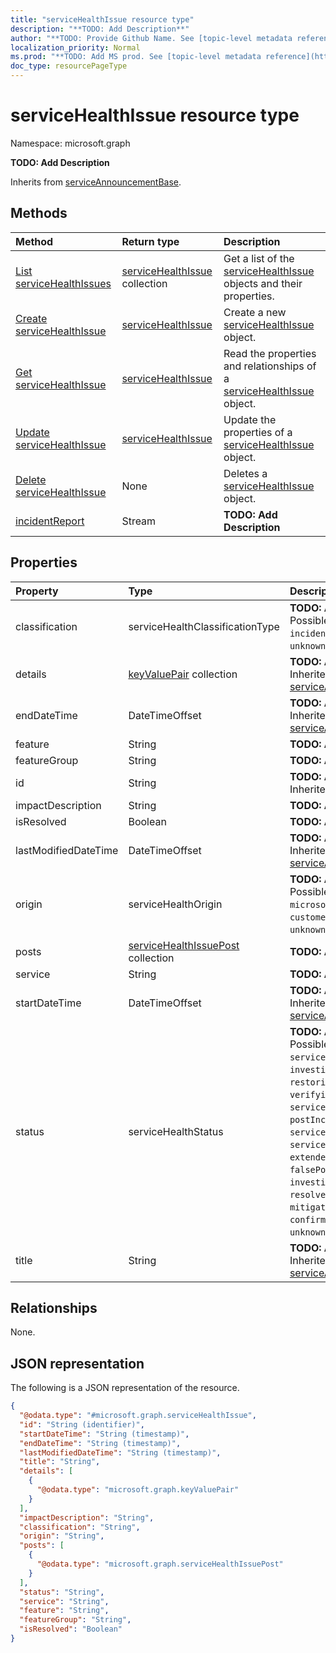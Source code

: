 ```yaml
---
title: "serviceHealthIssue resource type"
description: "**TODO: Add Description**"
author: "**TODO: Provide Github Name. See [topic-level metadata reference](https://msgo.azurewebsites.net/add/document/guidelines/metadata.html#topic-level-metadata)**"
localization_priority: Normal
ms.prod: "**TODO: Add MS prod. See [topic-level metadata reference](https://msgo.azurewebsites.net/add/document/guidelines/metadata.html#topic-level-metadata)**"
doc_type: resourcePageType
---
```


# serviceHealthIssue resource type

Namespace: microsoft.graph



**TODO: Add Description**


Inherits from [serviceAnnouncementBase](../resources/serviceannouncementbase.md).

## Methods
|Method|Return type|Description|
|:---|:---|:---|
|[List serviceHealthIssues](../api/servicehealthissue-list.md)|[serviceHealthIssue](../resources/servicehealthissue.md) collection|Get a list of the [serviceHealthIssue](../resources/servicehealthissue.md) objects and their properties.|
|[Create serviceHealthIssue](../api/servicehealthissue-create.md)|[serviceHealthIssue](../resources/servicehealthissue.md)|Create a new [serviceHealthIssue](../resources/servicehealthissue.md) object.|
|[Get serviceHealthIssue](../api/servicehealthissue-get.md)|[serviceHealthIssue](../resources/servicehealthissue.md)|Read the properties and relationships of a [serviceHealthIssue](../resources/servicehealthissue.md) object.|
|[Update serviceHealthIssue](../api/servicehealthissue-update.md)|[serviceHealthIssue](../resources/servicehealthissue.md)|Update the properties of a [serviceHealthIssue](../resources/servicehealthissue.md) object.|
|[Delete serviceHealthIssue](../api/servicehealthissue-delete.md)|None|Deletes a [serviceHealthIssue](../resources/servicehealthissue.md) object.|
|[incidentReport](../api/servicehealthissue-incidentreport.md)|Stream|**TODO: Add Description**|

## Properties
|Property|Type|Description|
|:---|:---|:---|
|classification|serviceHealthClassificationType|**TODO: Add Description**. Possible values are: `advisory`, `incident`, `unknownFutureValue`.|
|details|[keyValuePair](../resources/intune-keyvaluepair.md) collection|**TODO: Add Description** Inherited from [serviceAnnouncementBase](../resources/serviceannouncementbase.md).|
|endDateTime|DateTimeOffset|**TODO: Add Description** Inherited from [serviceAnnouncementBase](../resources/serviceannouncementbase.md).|
|feature|String|**TODO: Add Description**|
|featureGroup|String|**TODO: Add Description**|
|id|String|**TODO: Add Description** Inherited from [entity](../resources/entity.md).|
|impactDescription|String|**TODO: Add Description**|
|isResolved|Boolean|**TODO: Add Description**|
|lastModifiedDateTime|DateTimeOffset|**TODO: Add Description** Inherited from [serviceAnnouncementBase](../resources/serviceannouncementbase.md).|
|origin|serviceHealthOrigin|**TODO: Add Description**. Possible values are: `microsoft`, `thirdParty`, `customer`, `unknownFutureValue`.|
|posts|[serviceHealthIssuePost](../resources/servicehealthissuepost.md) collection|**TODO: Add Description**|
|service|String|**TODO: Add Description**|
|startDateTime|DateTimeOffset|**TODO: Add Description** Inherited from [serviceAnnouncementBase](../resources/serviceannouncementbase.md).|
|status|serviceHealthStatus|**TODO: Add Description**. Possible values are: `serviceOperational`, `investigating`, `restoringService`, `verifyingService`, `serviceRestored`, `postIncidentReviewPublished`, `serviceDegradation`, `serviceInterruption`, `extendedRecovery`, `falsePositive`, `investigationSuspended`, `resolved`, `mitigatedExternal`, `mitigated`, `resolvedExternal`, `confirmed`, `reported`, `unknownFutureValue`.|
|title|String|**TODO: Add Description** Inherited from [serviceAnnouncementBase](../resources/serviceannouncementbase.md).|

## Relationships
None.

## JSON representation
The following is a JSON representation of the resource.
<!-- {
  "blockType": "resource",
  "keyProperty": "id",
  "@odata.type": "microsoft.graph.serviceHealthIssue",
  "baseType": "microsoft.graph.serviceAnnouncementBase",
  "openType": false
}
-->
``` json
{
  "@odata.type": "#microsoft.graph.serviceHealthIssue",
  "id": "String (identifier)",
  "startDateTime": "String (timestamp)",
  "endDateTime": "String (timestamp)",
  "lastModifiedDateTime": "String (timestamp)",
  "title": "String",
  "details": [
    {
      "@odata.type": "microsoft.graph.keyValuePair"
    }
  ],
  "impactDescription": "String",
  "classification": "String",
  "origin": "String",
  "posts": [
    {
      "@odata.type": "microsoft.graph.serviceHealthIssuePost"
    }
  ],
  "status": "String",
  "service": "String",
  "feature": "String",
  "featureGroup": "String",
  "isResolved": "Boolean"
}
```

